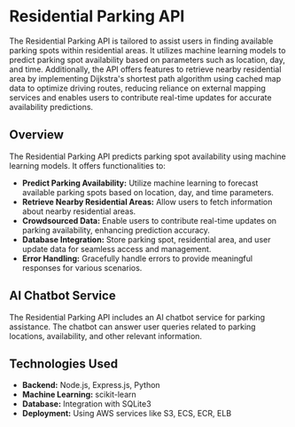 # Residential Parking API

The Residential Parking API is tailored to assist users in finding available parking spots within residential areas. It utilizes machine learning models to predict parking spot availability based on parameters such as location, day, and time. Additionally, the API offers features to retrieve nearby residential area by implementing Dijkstra's shortest path algorithm using cached map data to optimize driving routes, reducing reliance on external mapping services and enables users to contribute real-time updates for accurate availability predictions.

## Overview

The Residential Parking API predicts parking spot availability using machine learning models. It offers functionalities to:

- **Predict Parking Availability:** Utilize machine learning to forecast available parking spots based on location, day, and time parameters.
- **Retrieve Nearby Residential Areas:** Allow users to fetch information about nearby residential areas.
- **Crowdsourced Data:** Enable users to contribute real-time updates on parking availability, enhancing prediction accuracy.
- **Database Integration:** Store parking spot, residential area, and user update data for seamless access and management.
- **Error Handling:** Gracefully handle errors to provide meaningful responses for various scenarios.

## AI Chatbot Service

The Residential Parking API includes an AI chatbot service for parking assistance. The chatbot can answer user queries related to parking locations, availability, and other relevant information.

## Technologies Used

- **Backend:** Node.js, Express.js, Python
- **Machine Learning:** scikit-learn
- **Database:** Integration with SQLite3
- **Deployment:** Using AWS services like S3, ECS, ECR, ELB
